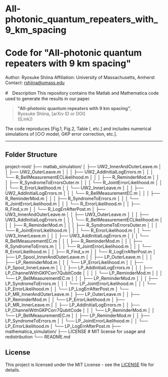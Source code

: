 # All-photonic_quantum_repeaters_with_9_km_spacing

# Code for "All-photonic quantum repeaters with 9 km spacing"  
Author: Ryosuke Shiina
Affiliation: University of Massachusetts, Amherst
Contact: rshiina@umass.edu

#　Description
This repository contains the Matlab and Mathematica code used to generate the results in our paper.

> **"All-photonic quantum repeaters with 9 km spacing"**,  
>  Ryosuke Shiina, [arXiv ID or DOI]  
> ([Link])

The code reproduces [Fig.1, Fig.2, Table I, etc.] and includes numerical simulations of [○○ model, GKP error correction, etc.].

---

## Folder Structure

project-root/
├── matlab_simulation/
│   ├── UW2_InnerAndOuterLeave.m
│   │   ├── UW2_OuterLeave.m
│   │   │   ├── UW2_AddInitialLogErrors.m
│   │   │   └── R_BellMeasurementECLikelihood.m
│   │   │       ├── R_ReminderMod.m
│   │   │       ├── R_SyndromeToErrorsOuter.m
│   │   │       └── R_JointErrorLikelihood.m
│   │   │           └── R_ErrorLikelihood.m
│   │   └── UW2_InnerLeave.m
│   │   │   ├── UW2_AddInitialLogErrors.m
│   │   │   └── R_BellMeasurementEC.m
│   │   │       ├── R_ReminderMod.m
│   │   │       ├── R_SyndromeToErrors.m
│   │   │       └── R_JointErrorLikelihood.m
│   │   │           └── R_ErrorLikelihood.m
│   │   ├── R_Find_v.m
│   │   └── R_LogErrAfterPost.m
│   ├── UW3_InnerAndOuterLeave.m
│   │   ├── UW3_OuterLeave.m
│   │   │   ├── UW3_AddInitialLogErrors.m
│   │   │   └── R_BellMeasurementECLikelihood.m
│   │   │       ├── R_ReminderMod.m
│   │   │       ├── R_SyndromeToErrorsOuter.m
│   │   │       └── R_JointErrorLikelihood.m
│   │   │           └── R_ErrorLikelihood.m
│   │   └── UW3_InnerLeave.m
│   │   │   ├── UW3_AddInitialLogErrors.m
│   │   │   └── R_BellMeasurementEC.m
│   │   │       ├── R_ReminderMod.m
│   │   │       ├── R_SyndromeToErrors.m
│   │   │       └── R_JointErrorLikelihood.m
│   │   │           └── R_ErrorLikelihood.m
│   │   ├── R_Find_v.m
│   │   └── R_LogErrAfterPost.m
│   ├── LP_Spool_InnerAndOuterLeave.m
│   │   ├── LP_OuterLeave.m
│   │   │   ├── LP_ReminderMod.m
│   │   │   └── LP_ErrorLikelihood.m
│   │   ├── LP_Spool_InnerLeave.m
│   │   │   ├── LP_AddInitialLogErrors.m
│   │   │   ├── LP_ChannelWithGKPCorr7QubitCode
│   │   │   │   └── LP_ReminderMod.m
│   │   │   └── LP_BellMeasurementEC.m
│   │   │       ├── LP_ReminderMod.m
│   │   │       ├── LP_SyndromeToErrors.m
│   │   │       └── LP_JointErrorLikelihood.m
│   │   │           └── LP_ErrorLikelihood.m
│   │   └── LP_LogErrAfterPost.m
│   └── LP_MR_InnerAndOuterLeave.m
│       ├── LP_OuterLeave.m
│       │   ├── LP_ReminderMod.m
│       │   └── LP_ErrorLikelihood.m
│       ├── LP_MR_InnerLeave.m
│       │   ├── LP_AddInitialLogErrors.m
│       │   ├── LP_ChannelWithGKPCorr7QubitCode
│       │   │   └── LP_ReminderMod.m
│       │   └── LP_BellMeasurementEC.m
│       │       ├── LP_ReminderMod.m
│       │       ├── LP_SyndromeToErrors.m
│       │       └── LP_JointErrorLikelihood.m
│       │           └── LP_ErrorLikelihood.m
│       └── LP_LogErrAfterPost.m
├── mathematica_simulation/
├── LICENSE # MIT license for usage and redistribution
└── README.md

## License
This project is licensed under the MIT License - see the [LICENSE](./LICENSE) file for details.

